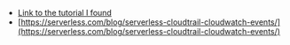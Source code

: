* [Link to the tutorial I found](https://www.manning.com/livevideo/production-ready-serverless?a_aid=aws-lambda-in-motion&a_bid=9318fc6f)
* [https://serverless.com/blog/serverless-cloudtrail-cloudwatch-events/](https://serverless.com/blog/serverless-cloudtrail-cloudwatch-events/)



